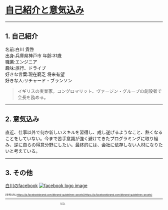 # <u>**自己紹介と意気込み**</u>
---

## 1. 自己紹介

名前:白川 貴啓  
出身:兵庫県神戸市
年齢:31歳   
職業:エンジニア  
趣味:旅行、ドライブ  
好きな言葉:現在窮乏 将来有望  
好きな人:リチャード・ブランソン
>イギリスの実業家。コングロマリット、ヴァージン・グループの創設者で会長を務める。

---
## 2. 意気込み  
  直近、仕事以外で何か新しいスキルを習得し、成し遂げるようなこと、熱くなることをしていない。今まで苦手意識が強く避けてきたプログラミングに取り組み、逆に自らの得意分野にしたい。最終的には、会社に依存しない人材になりたいと考えている。

---
## 3. その他

[白川のfacebook](https://www.facebook.com/takahiro.shirakawa.543 "注意:7年更新していません") [![facebook logo image](https://facebookbrand.com/wp-content/uploads/2019/04/f_logo_RGB-Hex-Blue_512.png?w=20&h=20 "注意:7年更新しておりません")](https://www.facebook.coßm/takahiro.shirakawa.543)

<span style = "font-size: 8px">

[参考URL:https://ja.facebookbrand.com/#brand-guidelines-assets](https://ja.facebookbrand.com/#brand-guidelines-assets)
</span>

---

　　　　　　　　　　　　　　　　　　　　　　以上
